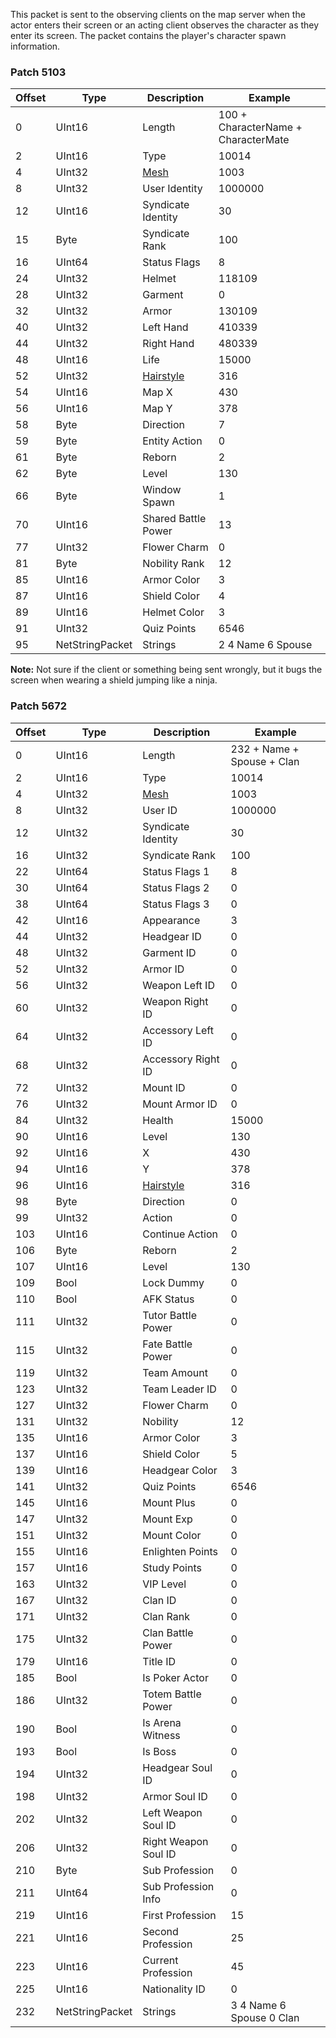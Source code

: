 This packet is sent to the observing clients on the map server when the actor enters their screen or an acting client observes the character as they enter its screen. The packet contains the player's character spawn information.

### Patch 5103

| Offset | Type | Description | Example |
| -------- | -------- | -------- | -------- |
| 0 | UInt16 | Length | 100 + CharacterName + CharacterMate |
| 2 | UInt16 | Type | 10014 |
| 4 | UInt32 | [Mesh](Systems/Mesh) | 1003 |
| 8 | UInt32 | User Identity | 1000000 |
| 12 | UInt16 | Syndicate Identity | 30 |
| 15 | Byte | Syndicate Rank | 100 |
| 16 | UInt64 | Status Flags | 8 |
| 24 | UInt32 | Helmet | 118109 |
| 28 | UInt32 | Garment | 0 |
| 32 | UInt32 | Armor | 130109 |
| 40 | UInt32 | Left Hand | 410339 |
| 44 | UInt32 | Right Hand | 480339 |
| 48 | UInt16 | Life | 15000 |
| 52 | UInt32 | [Hairstyle](Enums/Hairstyles) | 316 |
| 54 | UInt16 | Map X | 430 |
| 56 | UInt16 | Map Y | 378 |
| 58 | Byte | Direction | 7 |
| 59 | Byte | Entity Action | 0 |
| 61 | Byte | Reborn | 2 |
| 62 | Byte | Level | 130 |
| 66 | Byte | Window Spawn | 1 |
| 70 | UInt16 | Shared Battle Power | 13 |
| 77 | UInt32 | Flower Charm | 0 |
| 81 | Byte | Nobility Rank | 12 |
| 85 | UInt16 | Armor Color | 3 |
| 87 | UInt16 | Shield Color | 4 |
| 89 | UInt16 | Helmet Color | 3 |
| 91 | UInt32 | Quiz Points | 6546 |
| 95 | NetStringPacket | Strings | 2 4 Name 6 Spouse |

**Note:** Not sure if the client or something being sent wrongly, but it bugs the screen when wearing a shield jumping like a ninja.

### Patch 5672

| Offset | Type | Description | Example |
| -------- | -------- | -------- | -------- |
| 0 | UInt16 | Length | 232 + Name + Spouse + Clan |
| 2 | UInt16 | Type | 10014 |
| 4 | UInt32 | [Mesh](Systems/Mesh) | 1003 |
| 8 | UInt32 | User ID | 1000000 |
| 12 | UInt32 | Syndicate Identity | 30 |
| 16 | UInt32 | Syndicate Rank | 100 |
| 22 | UInt64 | Status Flags 1 | 8 |
| 30 | UInt64 | Status Flags 2 | 0 |
| 38 | UInt64 | Status Flags 3 | 0 |
| 42 | UInt16 | Appearance | 3 |
| 44 | UInt32 | Headgear ID | 0 |
| 48 | UInt32 | Garment ID | 0 |
| 52 | UInt32 | Armor ID | 0 |
| 56 | UInt32 | Weapon Left ID | 0 |
| 60 | UInt32 | Weapon Right ID | 0 |
| 64 | UInt32 | Accessory Left ID | 0 |
| 68 | UInt32 | Accessory Right ID | 0 |
| 72 | UInt32 | Mount ID | 0 |
| 76 | UInt32 | Mount Armor ID | 0 |
| 84 | UInt32 | Health | 15000 |
| 90 | UInt16 | Level | 130 |
| 92 | UInt16 | X | 430 |
| 94 | UInt16 | Y | 378 |
| 96 | UInt16 | [Hairstyle](Enums/Hairstyles) | 316 |
| 98 | Byte | Direction | 0 |
| 99 | UInt32 | Action | 0 |
| 103 | UInt16 | Continue Action | 0 |
| 106 | Byte | Reborn | 2 |
| 107 | UInt16 | Level | 130 |
| 109 | Bool | Lock Dummy | 0 |
| 110 | Bool | AFK Status | 0 |
| 111 | UInt32 | Tutor Battle Power | 0 |
| 115 | UInt32 | Fate Battle Power | 0 |
| 119 | UInt32 | Team Amount | 0 |
| 123 | UInt32 | Team Leader ID | 0 |
| 127 | UInt32 | Flower Charm | 0 |
| 131 | UInt32 | Nobility | 12 |
| 135 | UInt16 | Armor Color | 3 |
| 137 | UInt16 | Shield Color | 5 |
| 139 | UInt16 | Headgear Color | 3 |
| 141 | UInt32 | Quiz Points | 6546 |
| 145 | UInt16 | Mount Plus | 0 |
| 147 | UInt32 | Mount Exp | 0 |
| 151 | UInt32 | Mount Color | 0 |
| 155 | UInt16 | Enlighten Points | 0 |
| 157 | UInt16 | Study Points | 0 |
| 163 | UInt32 | VIP Level | 0 |
| 167 | UInt32 | Clan ID | 0 |
| 171 | UInt32 | Clan Rank | 0 |
| 175 | UInt32 | Clan Battle Power | 0 |
| 179 | UInt16 | Title ID | 0 |
| 185 | Bool | Is Poker Actor | 0 |
| 186 | UInt32 | Totem Battle Power | 0 |
| 190 | Bool | Is Arena Witness | 0 |
| 193 | Bool | Is Boss | 0 |
| 194 | UInt32 | Headgear Soul ID | 0 |
| 198 | UInt32 | Armor Soul ID | 0 |
| 202 | UInt32 | Left Weapon Soul ID | 0 |
| 206 | UInt32 | Right Weapon Soul ID | 0 |
| 210 | Byte | Sub Profession | 0 |
| 211 | UInt64 | Sub Profession Info | 0 |
| 219 | UInt16 | First Profession | 15 |
| 221 | UInt16 | Second Profession | 25 |
| 223 | UInt16 | Current Profession | 45 |
| 225 | UInt16 | Nationality ID | 0 |
| 232 | NetStringPacket | Strings | 3 4 Name 6 Spouse 0 Clan |

